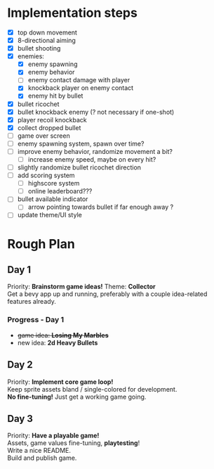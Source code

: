 # Implementation steps
- [X] top down movement
- [X] 8-directional aiming
- [X] bullet shooting
- [X] enemies:
    - [X] enemy spawning
    - [X] enemy behavior
    - [ ] enemy contact damage with player
    - [X] knockback player on enemy contact
    - [X] enemy hit by bullet
- [X] bullet ricochet
- [X] bullet knockback enemy (? not necessary if one-shot)
- [X] player recoil knockback
- [X] collect dropped bullet
- [ ] game over screen
- [ ] enemy spawning system, spawn over time?
- [ ] improve enemy behavior, randomize movement a bit?
    - [ ] increase enemy speed, maybe on every hit?
- [ ] slightly randomize bullet ricochet direction
- [ ] add scoring system
    - [ ] highscore system
    - [ ] online leaderboard???
- [ ] bullet available indicator
    - [ ] arrow pointing towards bullet if far enough away ?
- [ ] update theme/UI style

# Rough Plan
## Day 1
Priority: __Brainstorm game ideas!__ Theme: __Collector__  
Get a bevy app up and running, preferably with a couple idea-related features already.

### Progress - Day 1
- ~~game idea: __Losing My Marbles__~~
- new idea: __2d Heavy Bullets__

## Day 2
Priority: __Implement core game loop!__  
Keep sprite assets bland / single-colored for development.  
__No fine-tuning!__ Just get a working game going.

## Day 3
Priority: __Have a playable game!__  
Assets, game values fine-tuning, __playtesting__!  
Write a nice README.  
Build and publish game.
